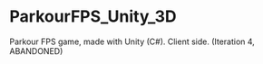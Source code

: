 # ParkourFPS_Unity_3D
Parkour FPS game, made with Unity (C#). Client side. (Iteration 4, ABANDONED)
